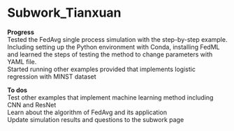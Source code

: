 # Subwork\_Tianxuan

**Progress**<br>
Tested the FedAvg single process simulation with the step-by-step example. Including setting up the Python environment with Conda, installing FedML and learned the steps of testing the method to change parameters with YAML file.<br> 
Started running other examples provided that implements logistic regression with MINST dataset<br>
		

**To dos**<br>
Test other examples that implement machine learning method including CNN and ResNet<br>
Learn about the algorithm of FedAvg and its application<br>
Update simulation results and questions to the subwork page<br>


